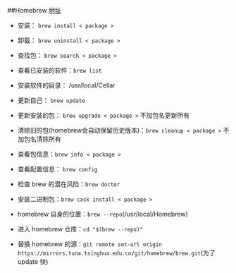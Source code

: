 ##Homebrew
[地址](https://brew.sh/index_zh-cn.html)
- 安装： `brew install < package >`
- 卸载： `brew uninstall < package >`
- 查找包： `brew search < package >`
- 查看已安装的软件：`brew list`
- 安装软件的目录： /usr/local/Cellar
- 更新自己： `brew update`
- 更新安装的包： `brew upgrade < package >` 不加包名更新所有
- 清除旧的包(homebrew会自动保留历史版本)：`brew cleanup < package >` 不加包名清除所有
- 查看包信息：`brew info < package >`
- 查看配置信息： `brew config`
- 检查 brew 的潜在风险：`brew doctor`
- 安装二进制包：`brew cask install < package >`
- homebrew 自身的位置：`brew --repo`(/usr/local/Homebrew)

- 进入 homebrew 仓库：`cd "$(brew --repo)"`
- 替换 homebrew 的源：`git remote set-url origin https://mirrors.tuna.tsinghua.edu.cn/git/homebrew/brew.git`(为了 update 快)